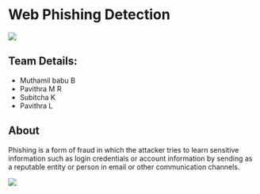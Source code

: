 # Web Phishing Detection 
<img src="https://cdn.activestate.com/wp-content/uploads/2021/02/phishing-detection-with-Python.jpg">

## Team Details:
- Muthamil babu B
- Pavithra M R
- Subitcha K 
- Pavithra L

## About
Phishing is a form of fraud in which the attacker tries to learn sensitive information such as login credentials or account information by sending as a reputable entity or person in email or other communication channels.



<img src="https://www.cloudflare.com/img/learning/security/threats/phishing-attack/diagram-phishing-attack.png"/>
